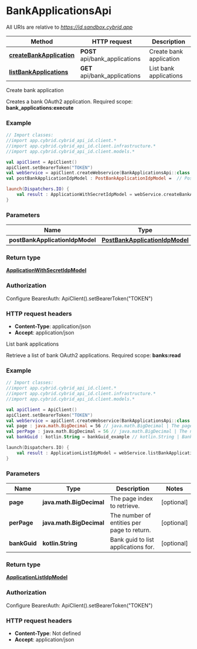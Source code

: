 # BankApplicationsApi

All URIs are relative to *https://id.sandbox.cybrid.app*

Method | HTTP request | Description
------------- | ------------- | -------------
[**createBankApplication**](BankApplicationsApi.md#createBankApplication) | **POST** api/bank_applications | Create bank application
[**listBankApplications**](BankApplicationsApi.md#listBankApplications) | **GET** api/bank_applications | List bank applications



Create bank application

Creates a bank OAuth2 application.  Required scope: **bank_applications:execute**

### Example
```kotlin
// Import classes:
//import app.cybrid.cybrid_api_id.client.*
//import app.cybrid.cybrid_api_id.client.infrastructure.*
//import app.cybrid.cybrid_api_id.client.models.*

val apiClient = ApiClient()
apiClient.setBearerToken("TOKEN")
val webService = apiClient.createWebservice(BankApplicationsApi::class.java)
val postBankApplicationIdpModel : PostBankApplicationIdpModel =  // PostBankApplicationIdpModel | 

launch(Dispatchers.IO) {
    val result : ApplicationWithSecretIdpModel = webService.createBankApplication(postBankApplicationIdpModel)
}
```

### Parameters

Name | Type | Description  | Notes
------------- | ------------- | ------------- | -------------
 **postBankApplicationIdpModel** | [**PostBankApplicationIdpModel**](PostBankApplicationIdpModel.md)|  |

### Return type

[**ApplicationWithSecretIdpModel**](ApplicationWithSecretIdpModel.md)

### Authorization


Configure BearerAuth:
    ApiClient().setBearerToken("TOKEN")

### HTTP request headers

 - **Content-Type**: application/json
 - **Accept**: application/json


List bank applications

Retrieve a list of bank OAuth2 applications.  Required scope: **banks:read**

### Example
```kotlin
// Import classes:
//import app.cybrid.cybrid_api_id.client.*
//import app.cybrid.cybrid_api_id.client.infrastructure.*
//import app.cybrid.cybrid_api_id.client.models.*

val apiClient = ApiClient()
apiClient.setBearerToken("TOKEN")
val webService = apiClient.createWebservice(BankApplicationsApi::class.java)
val page : java.math.BigDecimal = 56 // java.math.BigDecimal | The page index to retrieve.
val perPage : java.math.BigDecimal = 56 // java.math.BigDecimal | The number of entities per page to return.
val bankGuid : kotlin.String = bankGuid_example // kotlin.String | Bank guid to list applications for.

launch(Dispatchers.IO) {
    val result : ApplicationListIdpModel = webService.listBankApplications(page, perPage, bankGuid)
}
```

### Parameters

Name | Type | Description  | Notes
------------- | ------------- | ------------- | -------------
 **page** | **java.math.BigDecimal**| The page index to retrieve. | [optional]
 **perPage** | **java.math.BigDecimal**| The number of entities per page to return. | [optional]
 **bankGuid** | **kotlin.String**| Bank guid to list applications for. | [optional]

### Return type

[**ApplicationListIdpModel**](ApplicationListIdpModel.md)

### Authorization


Configure BearerAuth:
    ApiClient().setBearerToken("TOKEN")

### HTTP request headers

 - **Content-Type**: Not defined
 - **Accept**: application/json

